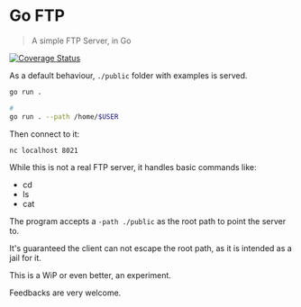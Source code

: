 Go FTP
======
> A simple FTP Server, in Go

[![Coverage Status](https://coveralls.io/repos/github/brugnara/go-ftpd/badge.svg?branch=main)](https://coveralls.io/github/brugnara/go-ftpd?branch=main)

As a default behaviour, `./public` folder with examples is served.

```bash
go run .

#
go run . --path /home/$USER
```

Then connect to it:

```bash
nc localhost 8021
```

While this is not a real FTP server, it handles basic commands like:

- cd
- ls
- cat

The program accepts a `-path ./public` as the root path to point the server to.

It's guaranteed the client can not escape the root path, as it is intended as
a jail for it.

This is a WiP or even better, an experiment.

Feedbacks are very welcome.
